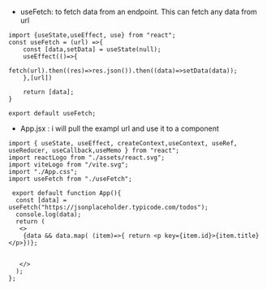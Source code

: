 - useFetch: to fetch data  from an endpoint. This can fetch any data from url
```
import {useState,useEffect, use} from "react";
const useFetch = (url) =>{
    const [data,setData] = useState(null);
    useEffect(()=>{
        fetch(url).then((res)=>res.json()).then((data)=>setData(data));
    },[url])

    return [data];
}

export default useFetch;
```

- App.jsx : i will pull the exampl url and use it to a component
```
import { useState, useEffect, createContext,useContext, useRef, useReducer, useCallback,useMemo } from "react";
import reactLogo from "./assets/react.svg";
import viteLogo from "/vite.svg";
import "./App.css";
import useFetch from "./useFetch";

 export default function App(){
  const [data] = useFetch("https://jsonplaceholder.typicode.com/todos");
  console.log(data);
  return (
   <>
    {data && data.map( (item)=>{ return <p key={item.id}>{item.title}</p>})};
  

   </>
  );
};
```
